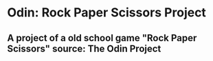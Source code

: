# Odin: Rock Paper Scissors Project
## A project of a old school game "Rock Paper Scissors" source: The Odin Project


